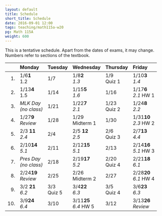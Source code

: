 ```yaml
---
layout: default
title: Schedule
short_title: Schedule
date: 2016-09-01 12:00
tags: teaching/math115a-w20
pg: Math 115A
weight: 600
---
```


This is a tentative schedule. Apart from the dates of exams, it may change. Numbers refer to sections of the textbook.

<table class="schedule">
    <thead>
        <tr class="header">
            <th align="right"></th>
            <th align="left">Monday</th>
            <th align="left">Tuesday</th>
            <th align="left">Wednesday</th>
            <th align="left">Thursday</th>
            <th align="left">Friday</th>
        </tr>
    </thead>
    <tbody>
        <tr class="even">
            <td align="right">1.</td>
            <td align="left"><span class="right">1/6</span><span class="left"><b>1</b></span><br>1.2</td>
            <td align="left"><span class="right">1/7</span><span class="left"><b></b></span><br></td>
            <td align="left"><span class="right">1/8</span><span class="left"><b>2</b></span><br><em>1.3</em></td>
            <td align="left"><span class="right">1/9</span><span class="left"><b></b></span><br><span class="hw">Quiz 1</span></td>
            <td align="left"><span class="right">1/10</span><span class="left"><b>3</b></span><br><em>1.4</em></td>
        </tr>
        <tr class="odd">
            <td align="right">2.</td>
            <td align="left"><span class="right">1/13</span><span class="left"><b>4</b></span><br>1.5</td>
            <td align="left"><span class="right">1/14</span><span class="left"><b> </b></span><br></td>
            <td align="left"><span class="right">1/15</span><span class="left"><b>5</b></span><br><em>1.6</em></td>
            <td align="left"><span class="right">1/16</span><span class="left"><b> </b></span><br></td>
            <td align="left"><span class="right">1/17</span><span class="left"><b>6</b></span><br><em>2.1</em> <span class="hw">HW 1</span></td>
        </tr>
        <tr class="even">
            <td align="right">3.</td>
            <td align="left" class="hol"><em>MLK Day<br>(no class)</em></td>
            <td align="left"><span class="right">1/21</span><span class="left"><b> </b></span><br></td>
            <td align="left"><span class="right">1/22</span><span class="left"><b>7</b></span><br><em>2.1</em></td>
            <td align="left"><span class="right">1/23</span><span class="left"><b> </b></span><br><span class="hw">Quiz 2</span></td>
            <td align="left"><span class="right">1/24</span><span class="left"><b>8</b></span><br><em>2.2</em></td>
        </tr>
        <tr class="odd">
            <td align="right">4.</td>
            <td align="left"><span class="right">1/27</span><span class="left"><b>9</b></span><br><em>Review</em></td>
            <td align="left"><span class="right">1/28</span><span class="left"><b></b></span><br></td>
            <td align="left"><span class="right">1/29</span><span class="left"><b></b></span><br><span class="exam">Midterm 1</span></td>
            <td align="left"><span class="right">1/30</span><span class="left"><b></b></span><br></td>
            <td align="left"><span class="right">1/31</span><span class="left"><b>10</b></span><br><em>2.3</em> <span class="hw">HW 2</span></td>
        </tr>
        <tr class="even">
            <td align="right">5.</td>
            <td align="left"><span class="right">2/3 </span><span class="left"><b>11</b></span><br><em>2.4</em></td>
            <td align="left"><span class="right">2/4 </span><span class="left"><b>  </b></span><br></td>
            <td align="left"><span class="right">2/5 </span><span class="left"><b>12</b></span><br><em>2.5</em></td>
            <td align="left"><span class="right">2/6 </span><span class="left"><b>  </b></span><br><span class="hw">Quiz 3</span></td>
            <td align="left"><span class="right">2/7</span><span class="left"><b>13</b></span><br><em>4.4</em></td>
        </tr>
        <tr class="odd">
            <td align="right">6.</td>
            <td align="left"><span class="right">2/10</span><span class="left"><b>14</b></span><br><em>5.1</em></td>
            <td align="left"><span class="right">2/11</span><span class="left"><b>  </b></span><br></td>
            <td align="left"><span class="right">2/12</span><span class="left"><b>15</b></span><br><em>5.1</em></td>
            <td align="left"><span class="right">2/13</span><span class="left"><b>  </b></span><br></td>
            <td align="left"><span class="right">2/14</span><span class="left"><b>16</b></span><br><em>5.1</em> <span class="hw">HW 3</span></td>
        </tr>
        <tr class="even">
            <td align="right">7.</td>
            <td align="left" class="hol"><em>Pres Day<br>(no class)</em></td>
            <td align="left"><span class="right">2/18</span><span class="left"><b>  </b></span><br></td>
            <td align="left"><span class="right">2/19</span><span class="left"><b>17</b></span><br><em>5.2</em></td>
            <td align="left"><span class="right">2/20</span><span class="left"><b>  </b></span><br><span class="hw">Quiz 4</span></td>
            <td align="left"><span class="right">2/21</span><span class="left"><b>18</b></span><br><em>6.1</em></td>
        </tr>
        <tr class="odd">
            <td align="right">8.</td>
            <td align="left"><span class="right">2/24</span><span class="left"><b>19</b></span><br><em>Review</em></td>
            <td align="left"><span class="right">2/25</span><span class="left"><b>  </b></span><br></td>
            <td align="left"><span class="right">2/26</span><span class="left"><b></b></span><br><span class="exam">Midterm 2</span></td>
            <td align="left"><span class="right">2/27</span><span class="left"><b>  </b></span><br></td>
            <td align="left"><span class="right">2/28</span><span class="left"><b>20</b></span><br><em>6.1</em> <span class="hw">HW 4</span></td>
        </tr>
        <tr class="even">
            <td align="right">9.</td>
            <td align="left"><span class="right">3/2 </span><span class="left"><b>21</b></span><br><em>6.2</em></td>
            <td align="left"><span class="right">3/3</span><span class="left"><b>  </b></span><br><span class="hw">Quiz 5</span></td>
            <td align="left"><span class="right">3/4</span><span class="left"><b>22</b></span><br><em>6.3</em></td>
            <td align="left"><span class="right">3/5</span><span class="left"><b>  </b></span><br><span class="hw">Quiz 4</span></td>
            <td align="left"><span class="right">3/6</span><span class="left"><b>23</b></span><br><em>6.3</em></td>
        </tr>
        <tr class="odd">
            <td align="right">10.</td>
            <td align="left"><span class="right">3/9</span><span class="left"><b>24</b></span><br><em>6.4</em></td>
            <td align="left"><span class="right">3/10</span><span class="left"><b>  </b></span><br></td>
            <td align="left"><span class="right">3/11</span><span class="left"><b>25</b></span><br><em>6.4</em> <span class="hw">HW 5</span></td>
            <td align="left"><span class="right">3/12</span><span class="left"><b>  </b></span><br></td>
            <td align="left"><span class="right">3/13</span><span class="left"><b>26</b></span><br><em>Review</em></td>
        </tr>
    </tbody>
</table>


